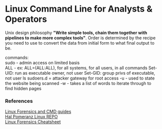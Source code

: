 # Linux Command Line for Analysts & Operators

Unix design philosophy **"Write simple tools, chain them together with pipelines to make more complex tools"**. Order is determined by the recipe you need to use to convert the data from initial form to what final output to be. 

commands:<br>
sudo - admin access on limited basis <br>
ALL - ex: ALL=(ALL:ALL), for all systems, for all users, in all commands
Set-UID: run as executable owner, not user
Set-GID: group privs of executable, not user
ls sudoers.d = attacker gateway for root access
-u - used to state the website being scanned
-w - takes a list of words to iterate through to find hidden pages

### References

[Linux Forensics and CMD guides](https://github.com/AndrewWHans/linux-forensics-command-guides/tree/main/Linux%26CMDline)<br>
[Hal Pomeranz Linux REPO](https://github.com/halpomeranz/LinuxCmdLine/blob/main/LinuxCmdLine%20-%20AnalystsAndOperators.pdf)<br>
[Linux Forensics Cheatsheet](https://fareedfauzi.github.io/2024/03/29/Linux-Forensics-cheatsheet.html)<br>
